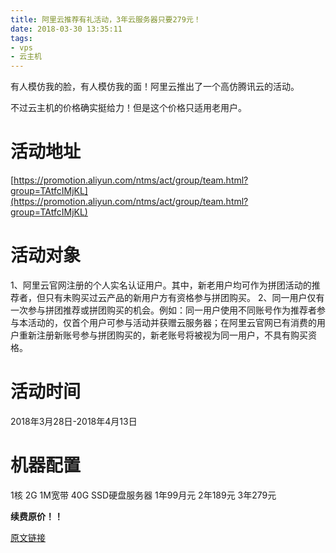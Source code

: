 ```yaml
---
title: 阿里云推荐有礼活动，3年云服务器只要279元！
date: 2018-03-30 13:35:11
tags:
- vps
- 云主机
---
```


有人模仿我的脸，有人模仿我的面！阿里云推出了一个高仿腾讯云的活动。



不过云主机的价格确实挺给力！但是这个价格只适用老用户。



# 活动地址

[https://promotion.aliyun.com/ntms/act/group/team.html?group=TAtfcIMjKL](https://promotion.aliyun.com/ntms/act/group/team.html?group=TAtfcIMjKL)



# 活动对象

1、阿里云官网注册的个人实名认证用户。其中，新老用户均可作为拼团活动的推荐者，但只有未购买过云产品的新用户方有资格参与拼团购买。
2、同一用户仅有一次参与拼团推荐或拼团购买的机会。例如：同一用户使用不同账号作为推荐者参与本活动的，仅首个用户可参与活动并获赠云服务器；在阿里云官网已有消费的用户重新注册新账号参与拼团购买的，新老账号将被视为同一用户，不具有购买资格。

# 活动时间

2018年3月28日-2018年4月13日



# 机器配置

1核 2G 1M宽带 40G SSD硬盘服务器   1年99月元   2年189元    3年279元

**续费原价！！**

[原文链接](https://51.ruyo.net/8215.html)



